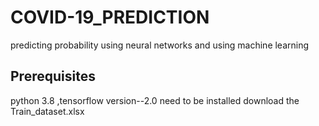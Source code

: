 # COVID-19_PREDICTION
  predicting probability using neural networks and using machine learning
## Prerequisites
  python 3.8
  ,tensorflow version--2.0 need to be installed
  download the Train_dataset.xlsx
